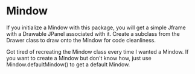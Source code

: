 # Mindow

If you initialize a Mindow with this package, you will get a simple Jframe with a Drawable JPanel associated with it.
Create a subclass from the Drawer class to draw onto the Mindow for code cleanliness.

Got tired of recreating the Mindow class every time I wanted a Mindow.
If you want to create a Mindow but don't know how, just use Mindow.defaultMindow() to get a default Mindow.
